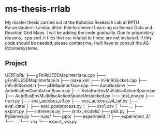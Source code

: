 # ms-thesis-rrlab
My master thesis carried out at the Robotics Research Lab at RPTU Kaiserslautern-Landau titled: Reinforcement Learning on Sensor Data and Reaction Grid Maps.
I will be adding the code gradually. Due to proprietary reasons, .cpp and .h files that are related to finroc are not included. If this code should be needed, please contact me, I will have to consult the AG Robotersysteme. 

## Project
UE5FinRl/
├── gFinRlUE5DMapInterface.cpp
├── gFinRlUE5DMapInterface.h
├── make.xml
├── mFinRlSocket.cpp
├── mFinRlSocket.h
├── pDMapInterface.cpp
└── AutoBusEnv/
├── AutoBusEnvContActionSpace.py
├── AutoBusEnvMultidiscActionSpace.py
├── AutoBusEnvMultidiscActionSpaceUnstacked.py
├── test_env.py
├── train.py
├── eval_autobus_v3.py
├── eval_autobus_v4_taf.py
├── eval_data/
│ ├── eval_postprocess.py
│ ├── csv1.csv
│ └── ...
├── export.py
├── inference.py
├── onnx_models/
├── plot.py
├── PyServer.py
└── runs/
└── ppo/
├── experiment_1/
├── experiment_2/
└── ...
└── vis/
└── export_svg.py


